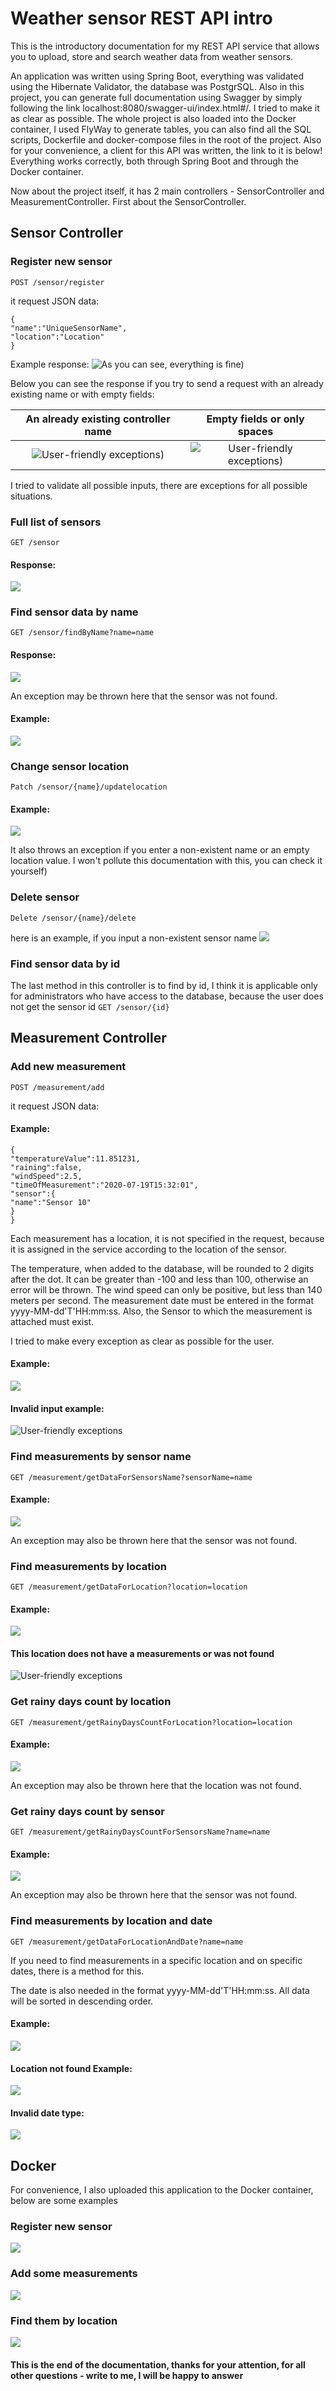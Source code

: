 ﻿# Weather sensor REST API intro
This is the introductory documentation for my REST API service that allows you to upload, store and search weather data from weather sensors.

An application was written using Spring Boot, everything was validated using the Hibernate Validator, the database was PostgrSQL. Also in this project, you can generate full documentation using Swagger by simply following the link localhost:8080/swagger-ui/index.html#/. I tried to make it as clear as possible. The whole project is also loaded into the Docker container, I used FlyWay to generate tables, you can also find all the SQL scripts, Dockerfile and docker-compose files in the root of the project. Also for your convenience, a client for this API was written, the link to it is below! Everything works correctly, both through Spring Boot and through the Docker container.

Now about the project itself, it has 2 main controllers - SensorController and MeasurementController.
First about the SensorController.

## Sensor Controller

### Register new sensor

`POST /sensor/register`

it request JSON data:

```
{
"name":"UniqueSensorName",
"location":"Location"
}
```
Example response:
![As you can see, everything is fine)](https://od.lk/s/NDZfMzMyNzk2ODJf/Register%20Success.png)

Below you can see the response if you try to send a request with an already existing name or with empty fields:

An already existing controller name    |   Empty fields or only spaces
:-------------------------:|:-------------------------:
![User-friendly exceptions)](https://od.lk/s/NDZfMzMyNzk4NDlf/NotUnique.png)|![User-friendly exceptions)](https://od.lk/s/NDZfMzMyNzk4NTBf/Exceptions.png)

I tried to validate all possible inputs, there are exceptions for all possible situations.

### Full list of sensors
`GET /sensor`

#### Response:
![](https://od.lk/s/NDZfMzMyNzk4NTFf/All.png)


### Find sensor data by name
`GET /sensor/findByName?name=name`

#### Response:
![](https://od.lk/s/NDZfMzMyNzk4NTJf/find%20by%20name.png)

An exception may be thrown here that the sensor was not found.
#### Example:
![](https://od.lk/s/NDZfMzMyNzk4NTNf/Not%20found.png)

### Сhange sensor location

`Patch /sensor/{name}/updatelocation`

#### Example:
![](https://od.lk/s/NDZfMzMyNzk4NTdf/location.png)

It also throws an exception if you enter a non-existent name or an empty location value.
I won't pollute this documentation with this, you can check it yourself)

### Delete sensor

`Delete /sensor/{name}/delete`

here is an example, if you input a non-existent sensor name
![](https://od.lk/s/NDZfMzMyNzk4ODJf/deleteNotFound.png)

### Find sensor data by id
The last method in this controller is to find by id, I think it is applicable only for administrators who have access to the database, because the user does not get the sensor id
`GET /sensor/{id}`


## Measurement Controller

### Add new measurement

`POST /measurement/add`

it request JSON data:

#### Example:
```
{
"temperatureValue":11.851231,
"raining":false,
"windSpeed":2.5,
"timeOfMeasurement":"2020-07-19T15:32:01",
"sensor":{
"name":"Sensor 10"
}
}
```
Each measurement has a location, it is not specified in the request, because it is assigned in the service according to the location of the sensor.

The temperature, when added to the database, will be rounded to 2 digits after the dot. It can be greater than -100 and less than 100, otherwise an error will be thrown. The wind speed can only be positive, but less than 140 meters per second.
The measurement date must be entered in the format yyyy-MM-dd'T'HH:mm:ss.
Also, the Sensor to which the measurement is attached must exist.

I tried to make every exception as clear as possible for the user.

#### Example:

![](https://od.lk/s/NDZfMzMyODA1MDhf/Example.png)

#### Invalid input example:

![User-friendly exceptions](https://od.lk/s/NDZfMzMyODA1MDlf/IncorrectDataExample.png)

### Find measurements by sensor name

`GET /measurement/getDataForSensorsName?sensorName=name`

#### Example:
![](https://od.lk/s/NDZfMzMyODA1MTFf/findByName.png)

An exception may also be thrown here that the sensor was not found.

### Find measurements by location

`GET /measurement/getDataForLocation?location=location`

#### Example:
![](https://od.lk/s/NDZfMzMyODA1MTNf/location.png)



#### This location does not have a measurements or was not found
![User-friendly exceptions](https://od.lk/s/NDZfMzMyODA1MTZf/locationNotFound.png)


### Get rainy days count by location

`GET /measurement/getRainyDaysCountForLocation?location=location`

#### Example:
![](https://od.lk/s/NDZfMzMyODA2MjVf/rainyDays.png)

An exception may also be thrown here that the location was not found.


### Get rainy days count by sensor

`GET /measurement/getRainyDaysCountForSensorsName?name=name`

#### Example:
![](https://od.lk/s/NDZfMzMyODA3NDJf/rainyDaysBySensor.png)

An exception may also be thrown here that the sensor was not found.


### Find measurements by location and date

`GET /measurement/getDataForLocationAndDate?name=name`

If you need to find measurements in a specific location and on specific dates, there is a method for this.

The date is also needed in the format yyyy-MM-dd'T'HH:mm:ss.
All data will be sorted in descending order.

#### Example:
![](https://od.lk/s/NDZfMzMyODA3NjRf/locationAndDateSuccess.png)

#### Location not found Example:

![](https://od.lk/s/NDZfMzMyODA3NjBf/locationAndDateIvalidDateNotFound.png)

#### Invalid date type:
![](https://od.lk/s/NDZfMzMyODA3NjFf/locationAndDateIvalidDataType.png)

## Docker
For convenience, I also uploaded this application to the Docker container, below are some examples

### Register new sensor
![](https://od.lk/s/NDZfMzMyODA3Njdf/Register.png)

### Add some measurements

![](https://od.lk/s/NDZfMzMyODA3NjVf/add%20measurement.png)

### Find them by location

![](https://od.lk/s/NDZfMzMyODA3NjZf/findByLocation.png)

#### This is the end of the documentation, thanks for your attention, for all other questions - write to me, I will be happy to answer
